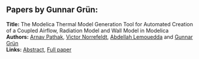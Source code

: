 <h2>Papers by Gunnar Grün:</h2>
<p>
<b>Title:</b> The Modelica Thermal Model Generation Tool for Automated Creation of a Coupled Airflow, Radiation Model and Wall Model in Modelica<br />
<b>Authors:</b> <a href="../authors/author_240.html">Arnav Pathak</a>, <a href="../authors/author_224.html">Victor Norrefeldt</a>, <a href="../authors/author_192.html">Abdellah Lemouedda</a> and <a href="../authors/author_120.html">Gunnar Grün</a><br />
<b>Links:</b> <a href="../abstracts/abstract_13.pdf">Abstract</a>, <a href="../submissions/ECP14096115_PathakNorrefeldtLemoueddaGrun.pdf">Full paper</a>
</p>